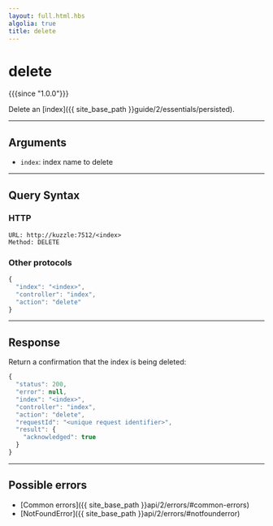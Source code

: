 ```yaml
---
layout: full.html.hbs
algolia: true
title: delete
---
```


# delete

{{{since "1.0.0"}}}

Delete an [index]({{ site_base_path }}guide/2/essentials/persisted).

---

## Arguments

* `index`: index name to delete

---

## Query Syntax

### HTTP

```http
URL: http://kuzzle:7512/<index>
Method: DELETE
```

### Other protocols


```js
{
  "index": "<index>",
  "controller": "index",
  "action": "delete"
}
```

---

## Response

Return a confirmation that the index is being deleted:

```js
{
  "status": 200,
  "error": null,
  "index": "<index>",
  "controller": "index",
  "action": "delete",
  "requestId": "<unique request identifier>",
  "result": {
    "acknowledged": true
  }
}
```

---

## Possible errors

- [Common errors]({{ site_base_path }}api/2/errors/#common-errors)
- [NotFoundError]({{ site_base_path }}api/2/errors/#notfounderror)
